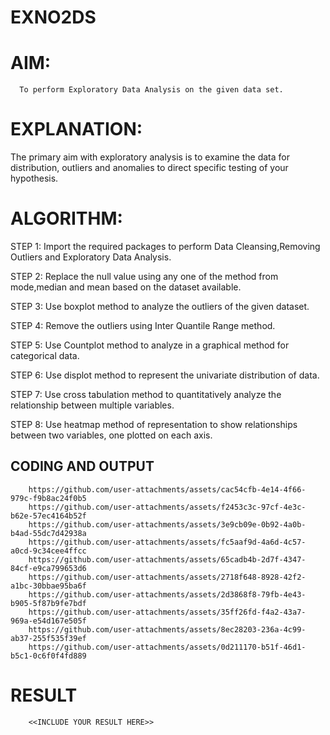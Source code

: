# EXNO2DS
# AIM:
      To perform Exploratory Data Analysis on the given data set.
      
# EXPLANATION:
  The primary aim with exploratory analysis is to examine the data for distribution, outliers and anomalies to direct specific testing of your hypothesis.
  
# ALGORITHM:
STEP 1: Import the required packages to perform Data Cleansing,Removing Outliers and Exploratory Data Analysis.

STEP 2: Replace the null value using any one of the method from mode,median and mean based on the dataset available.

STEP 3: Use boxplot method to analyze the outliers of the given dataset.

STEP 4: Remove the outliers using Inter Quantile Range method.

STEP 5: Use Countplot method to analyze in a graphical method for categorical data.

STEP 6: Use displot method to represent the univariate distribution of data.

STEP 7: Use cross tabulation method to quantitatively analyze the relationship between multiple variables.

STEP 8: Use heatmap method of representation to show relationships between two variables, one plotted on each axis.

## CODING AND OUTPUT
        https://github.com/user-attachments/assets/cac54cfb-4e14-4f66-979c-f9b8ac24f0b5
        https://github.com/user-attachments/assets/f2453c3c-97cf-4e3c-b62e-57ec4164b52f
        https://github.com/user-attachments/assets/3e9cb09e-0b92-4a0b-b4ad-55dc7d42938a
        https://github.com/user-attachments/assets/fc5aaf9d-4a6d-4c57-a0cd-9c34cee4ffcc
        https://github.com/user-attachments/assets/65cadb4b-2d7f-4347-84cf-e9ca799653d6
        https://github.com/user-attachments/assets/2718f648-8928-42f2-a1bc-30bbae95ba6f
        https://github.com/user-attachments/assets/2d3868f8-79fb-4e43-b905-5f87b9fe7bdf
        https://github.com/user-attachments/assets/35ff26fd-f4a2-43a7-969a-e54d167e505f
        https://github.com/user-attachments/assets/8ec28203-236a-4c99-ab37-255f535f39ef
        https://github.com/user-attachments/assets/0d211170-b51f-46d1-b5c1-0c6f0f4fd889











# RESULT
        <<INCLUDE YOUR RESULT HERE>>
